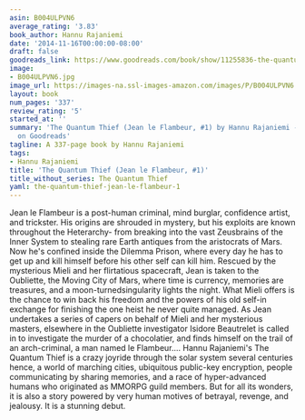```yaml
---
asin: B004ULPVN6
average_rating: '3.83'
book_author: Hannu Rajaniemi
date: '2014-11-16T00:00:00-08:00'
draft: false
goodreads_link: https://www.goodreads.com/book/show/11255836-the-quantum-thief
image:
- B004ULPVN6.jpg
image_url: https://images-na.ssl-images-amazon.com/images/P/B004ULPVN6.01._SCLZZZZZZZ.jpg
layout: book
num_pages: '337'
review_rating: '5'
started_at: ''
summary: 'The Quantum Thief (Jean le Flambeur, #1) by Hannu Rajaniemi - rated 3.83/5
  on Goodreads'
tagline: A 337-page book by Hannu Rajaniemi
tags:
- Hannu Rajaniemi
title: 'The Quantum Thief (Jean le Flambeur, #1)'
title_without_series: The Quantum Thief
yaml: the-quantum-thief-jean-le-flambeur-1
---
```


Jean le Flambeur is a post-human criminal, mind burglar, confidence artist, and trickster. His origins are shrouded in mystery, but his exploits are known throughout the Heterarchy- from breaking into the vast Zeusbrains of the Inner System to stealing rare Earth antiques from the aristocrats of Mars. Now he's confined inside the Dilemma Prison, where every day he has to get up and kill himself before his other self can kill him. Rescued by the mysterious Mieli and her flirtatious spacecraft, Jean is taken to the Oubliette, the Moving City of Mars, where time is currency, memories are treasures, and a moon-turnedsingularity lights the night. What Mieli offers is the chance to win back his freedom and the powers of his old self-in exchange for finishing the one heist he never quite managed. As Jean undertakes a series of capers on behalf of Mieli and her mysterious masters, elsewhere in the Oubliette investigator Isidore Beautrelet is called in to investigate the murder of a chocolatier, and finds himself on the trail of an arch-criminal, a man named le Flambeur.... Hannu Rajaniemi's The Quantum Thief is a crazy joyride through the solar system several centuries hence, a world of marching cities, ubiquitous public-key encryption, people communicating by sharing memories, and a race of hyper-advanced humans who originated as MMORPG guild members. But for all its wonders, it is also a story powered by very human motives of betrayal, revenge, and jealousy. It is a stunning debut.